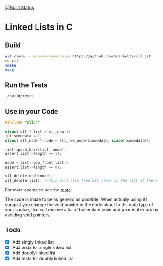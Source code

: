 [![Build Status](https://travis-ci.org/mcscholtz/cll.svg?branch=master)](https://travis-ci.org/mcscholtz/cll)
# Linked Lists in C
## Build
```bash
git clone --recurse-submodules https://github.com/mcscholtz/cll.git
cd cll
cmake .
make
```
## Run the Tests
`./build/tests`

## Use in your Code
```c
#include "sll.h"
...
struct sll * list = sll_new();
int somedata = 1;
struct sll_node * node = sll_new_node(&somedata, sizeof(somedata));

list->push_back(list, node);
assert(list->length == 1);

node = list->pop_front(list);
assert(list->length == 0);

sll_delete_node(node);
sll_delete(list); //This will also free all items in the list if there are any
```
For more examples see the [tests](https://github.com/mcscholtz/cll/blob/master/tests/ll_suite.c)

The code is made to be as generic as possible. When actually using it I suggest you change the void pointer in the node struct to the data type of your choice, that will remove a lot of boilerplate code and potential errors by avoiding void pointers.

## Todo
- [x] Add singly linked list
- [x] Add tests for single linked list
- [x] Add doubly linked list
- [x] Add tests for doubly linked list
